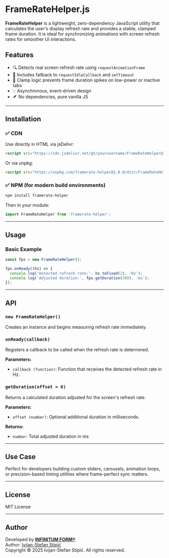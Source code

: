 # FrameRateHelper.js

**FrameRateHelper** is a lightweight, zero-dependency JavaScript utility that calculates the user's display refresh rate and provides a stable, clamped frame duration. It is ideal for synchronizing animations with screen refresh rates for smoother UI interactions.

## Features

- 🔍 Detects real screen refresh rate using `requestAnimationFrame`
- 🧠 Includes fallback to `requestIdleCallback` and `setTimeout`
- 🧱 Clamp logic prevents frame duration spikes on low-power or inactive tabs
- 💡 Asynchronous, event-driven design
- 🪶 No dependencies, pure vanilla JS

---

## Installation

### ✅ CDN
Use directly in HTML via jsDelivr:

```html
<script src="https://cdn.jsdelivr.net/gh/yourusername/FrameRateHelper@1.0.0/dist/FrameRateHelper.js"></script>
```

Or via unpkg:

```html
<script src="https://unpkg.com/framerate-helper@1.0.0/dist/FrameRateHelper.js"></script>
```

### ✅ NPM (for modern build environments)
```bash
npm install framerate-helper
```

Then in your module:
```js
import FrameRateHelper from 'framerate-helper';
```

---

## Usage

### Basic Example
```js
const fps = new FrameRateHelper();

fps.onReady((hz) => {
  console.log('Detected refresh rate:', hz.toFixed(2), 'Hz');
  console.log('Adjusted duration:', fps.getDuration(300), 'ms');
});
```

---

## API

### `new FrameRateHelper()`
Creates an instance and begins measuring refresh rate immediately.

### `onReady(callback)`
Registers a callback to be called when the refresh rate is determined.

**Parameters:**
- `callback (function)`: Function that receives the detected refresh rate in Hz.

### `getDuration(offset = 0)`
Returns a calculated duration adjusted for the screen's refresh rate.

**Parameters:**
- `offset (number)`: Optional additional duration in milliseconds.

**Returns:**
- `number`: Total adjusted duration in ms

---

## Use Case

Perfect for developers building custom sliders, carousels, animation loops, or precision-based timing utilities where frame-perfect sync matters.

---

## License

MIT License

---

## Author

Developed by **[INFINITUM FORM®](https://infinitumform.com)**  
Author: [Ivijan-Stefan Stipić](https://www.linkedin.com/in/ivijanstefanstipic/)  
Copyright © 2025 Ivijan-Stefan Stipić. All rights reserved.